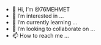 - 👋 Hi, I’m @76MEHMET
- 👀 I’m interested in ...
- 🌱 I’m currently learning ...
- 💞️ I’m looking to collaborate on ...
- 📫 How to reach me ...

<!---
76MEHMET/76MEHMET is a ✨ special ✨ repository because its `README.md` (this file) appears on your GitHub profile.
You can click the Preview link to take a look at your changes.
--->
